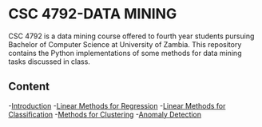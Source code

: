 # CSC 4792-DATA MINING
CSC 4792 is a data mining course offered to fourth year students pursuing Bachelor of Computer Science at University of Zambia. This repository contains the Python implementations of some methods for data mining tasks discussed in class.

## Content
  -[Introduction]()
  -[Linear Methods for Regression]()
  -[Linear Methods for Classification]()
  -[Methods for Clustering]()
  -[Anomaly Detection]()
